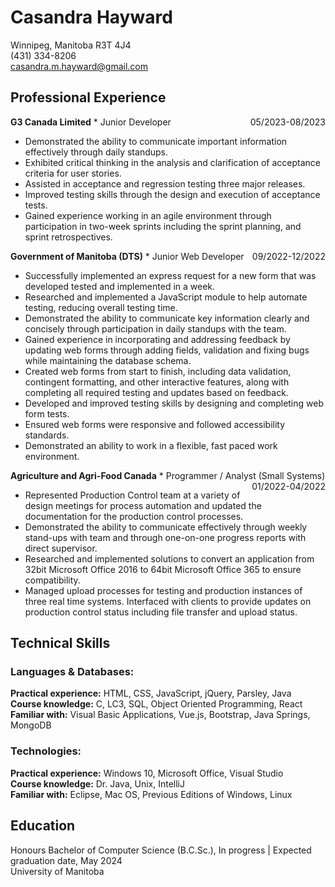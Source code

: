 # Casandra Hayward
Winnipeg, Manitoba R3T 4J4  
(431) 334-8206  
[casandra.m.hayward@gmail.com](mailto:casandra.m.hayward@gmail.com)

 
## Professional Experience


**G3 Canada Limited** * Junior Developer <span style="float:right">05/2023-08/2023</span>  
* Demonstrated the ability to communicate important information effectively through daily standups.
* Exhibited critical thinking in the analysis and clarification of acceptance criteria for user stories. 
* Assisted in acceptance and regression testing three major releases. 
* Improved testing skills through the design and execution of acceptance tests. 
* Gained experience working in an agile environment through participation in two-week sprints including the sprint planning, and sprint retrospectives.

**Government of Manitoba (DTS)** * Junior Web Developer <span style="float:right">09/2022-12/2022</span> 
* Successfully implemented an express request for a new form that was developed tested and implemented in a week. 
* Researched and implemented a JavaScript module to help automate testing, reducing overall testing time.
* Demonstrated the ability to communicate key information clearly and concisely through participation in daily standups with the team.
* Gained experience in incorporating and addressing feedback by updating web forms through adding fields, validation and fixing bugs while maintaining the database schema.
* Created web forms from start to finish, including data validation, contingent formatting, and other interactive features, along with completing all required testing and updates based on feedback. 
* Developed and improved testing skills by designing and completing web form tests.
* Ensured web forms were responsive and followed accessibility standards.
* Demonstrated an ability to work in a flexible, fast paced work environment. 

**Agriculture and Agri-Food Canada** * Programmer / Analyst (Small Systems)<span style="float:right">01/2022-04/2022</span> 
* Represented Production Control team at a variety of design meetings for process automation and updated the documentation for the production control processes.
* Demonstrated the ability to communicate effectively through weekly stand-ups with team and through one-on-one progress reports with direct supervisor.
* Researched and implemented solutions to convert an application from 32bit Microsoft Office 2016 to 64bit Microsoft Office 365 to ensure compatibility.
* Managed upload processes for testing and production instances of three real time systems. 
Interfaced with clients to provide updates on production control status including file transfer and upload status.

## Technical Skills

### Languages & Databases:  
**Practical experience:** HTML, CSS, JavaScript, jQuery, Parsley, Java  
**Course knowledge:** C, LC3, SQL, Object Oriented Programming, React  
**Familiar with:** Visual Basic Applications, Vue.js, Bootstrap, Java Springs, MongoDB

### Technologies:
**Practical experience:** Windows 10, Microsoft Office, Visual Studio  
**Course knowledge:** Dr. Java, Unix, IntelliJ  
**Familiar with:** Eclipse, Mac OS, Previous Editions of Windows, Linux

## Education
Honours Bachelor of Computer Science (B.C.Sc.), In progress | Expected graduation date, May 2024  
University of Manitoba